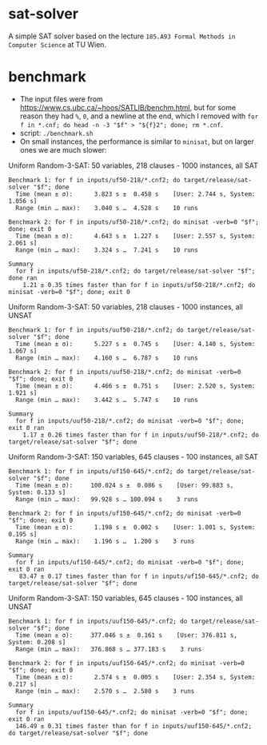 # sat-solver

A simple SAT solver based on the lecture `185.A93 Formal Methods in Computer Science` at TU Wien.

# benchmark

- The input files were from https://www.cs.ubc.ca/~hoos/SATLIB/benchm.html, but 
for some reason they had `%`, `0`, and a newline at the end, 
which I removed with `for f in *.cnf; do head -n -3 "$f" > "${f}2"; done; rm *.cnf`.
- script: `./benchmark.sh`
- On small instances, the performance is similar to `minisat`, but on larger ones we are much slower:

Uniform Random-3-SAT: 50 variables, 218 clauses - 1000 instances, all SAT
```
Benchmark 1: for f in inputs/uf50-218/*.cnf2; do target/release/sat-solver "$f"; done
  Time (mean ± σ):      3.823 s ±  0.458 s    [User: 2.744 s, System: 1.056 s]
  Range (min … max):    3.040 s …  4.528 s    10 runs
 
Benchmark 2: for f in inputs/uf50-218/*.cnf2; do minisat -verb=0 "$f"; done; exit 0
  Time (mean ± σ):      4.643 s ±  1.227 s    [User: 2.557 s, System: 2.061 s]
  Range (min … max):    3.324 s …  7.241 s    10 runs
 
Summary
  for f in inputs/uf50-218/*.cnf2; do target/release/sat-solver "$f"; done ran
    1.21 ± 0.35 times faster than for f in inputs/uf50-218/*.cnf2; do minisat -verb=0 "$f"; done; exit 0
```
Uniform Random-3-SAT: 50 variables, 218 clauses - 1000 instances, all UNSAT
```
Benchmark 1: for f in inputs/uuf50-218/*.cnf2; do target/release/sat-solver "$f"; done
  Time (mean ± σ):      5.227 s ±  0.745 s    [User: 4.140 s, System: 1.067 s]
  Range (min … max):    4.160 s …  6.787 s    10 runs
 
Benchmark 2: for f in inputs/uuf50-218/*.cnf2; do minisat -verb=0 "$f"; done; exit 0
  Time (mean ± σ):      4.466 s ±  0.751 s    [User: 2.520 s, System: 1.921 s]
  Range (min … max):    3.442 s …  5.747 s    10 runs
 
Summary
  for f in inputs/uuf50-218/*.cnf2; do minisat -verb=0 "$f"; done; exit 0 ran
    1.17 ± 0.26 times faster than for f in inputs/uuf50-218/*.cnf2; do target/release/sat-solver "$f"; done
```
Uniform Random-3-SAT: 150 variables, 645 clauses - 100 instances, all SAT
```
Benchmark 1: for f in inputs/uf150-645/*.cnf2; do target/release/sat-solver "$f"; done
  Time (mean ± σ):     100.024 s ±  0.086 s    [User: 99.883 s, System: 0.133 s]
  Range (min … max):   99.928 s … 100.094 s    3 runs
 
Benchmark 2: for f in inputs/uf150-645/*.cnf2; do minisat -verb=0 "$f"; done; exit 0
  Time (mean ± σ):      1.198 s ±  0.002 s    [User: 1.001 s, System: 0.195 s]
  Range (min … max):    1.196 s …  1.200 s    3 runs
 
Summary
  for f in inputs/uf150-645/*.cnf2; do minisat -verb=0 "$f"; done; exit 0 ran
   83.47 ± 0.17 times faster than for f in inputs/uf150-645/*.cnf2; do target/release/sat-solver "$f"; done
```
Uniform Random-3-SAT: 150 variables, 645 clauses - 100 instances, all UNSAT
```
Benchmark 1: for f in inputs/uuf150-645/*.cnf2; do target/release/sat-solver "$f"; done
  Time (mean ± σ):     377.046 s ±  0.161 s    [User: 376.811 s, System: 0.208 s]
  Range (min … max):   376.868 s … 377.183 s    3 runs
 
Benchmark 2: for f in inputs/uuf150-645/*.cnf2; do minisat -verb=0 "$f"; done; exit 0
  Time (mean ± σ):      2.574 s ±  0.005 s    [User: 2.354 s, System: 0.217 s]
  Range (min … max):    2.570 s …  2.580 s    3 runs
 
Summary
  for f in inputs/uuf150-645/*.cnf2; do minisat -verb=0 "$f"; done; exit 0 ran
  146.49 ± 0.31 times faster than for f in inputs/uuf150-645/*.cnf2; do target/release/sat-solver "$f"; done
```
